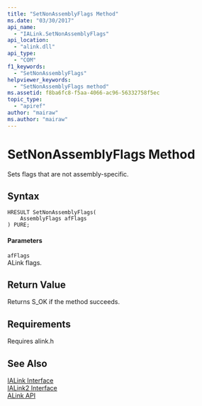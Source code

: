 ```yaml
---
title: "SetNonAssemblyFlags Method"
ms.date: "03/30/2017"
api_name: 
  - "IALink.SetNonAssemblyFlags"
api_location: 
  - "alink.dll"
api_type: 
  - "COM"
f1_keywords: 
  - "SetNonAssemblyFlags"
helpviewer_keywords: 
  - "SetNonAssemblyFlags method"
ms.assetid: f8ba6fc8-f5aa-4066-ac96-56332758f5ec
topic_type: 
  - "apiref"
author: "mairaw"
ms.author: "mairaw"
---
```

# SetNonAssemblyFlags Method
Sets flags that are not assembly-specific.  
  
## Syntax  
  
```  
HRESULT SetNonAssemblyFlags(  
    AssemblyFlags afFlags  
) PURE;  
```  
  
#### Parameters  
 `afFlags`  
 ALink flags.  
  
## Return Value  
 Returns S_OK if the method succeeds.  
  
## Requirements  
 Requires alink.h  
  
## See Also  
 [IALink Interface](../../../../docs/framework/unmanaged-api/alink/ialink-interface.md)  
 [IALink2 Interface](../../../../docs/framework/unmanaged-api/alink/ialink2-interface.md)  
 [ALink API](../../../../docs/framework/unmanaged-api/alink/index.md)
